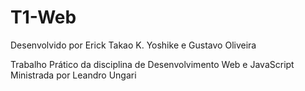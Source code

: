 # T1-Web
Desenvolvido por Erick Takao K. Yoshike e Gustavo Oliveira

Trabalho Prático da disciplina de Desenvolvimento Web e JavaScript 
Ministrada por Leandro Ungari

